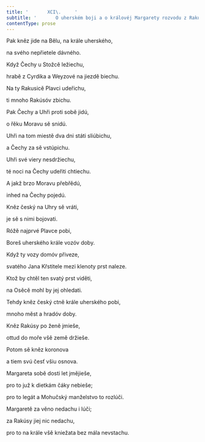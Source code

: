 ```yaml
---
title: '       XCI\.     '
subtitle: '       O uherském boji a o královéj Margarety rozvodu z Rakús\.     '
contentType: prose
---
```


Pak kněz jide na Bělu, na krále uherského,

na svého nepřietele dávného.

Když Čechy u Stožcě ležiechu,

hrabě z Cyrdika a Weyzové na jiezdě biechu.

Na ty Rakusicě Plavci udeřichu,

ti mnoho Rakúsóv zbichu.

Pak Čechy a Uhři proti sobě jidú,

o řěku Moravu sě snidú.

Uhři na tom miestě dva dni státi sliúbichu,

a Čechy za sě vstúpichu.

Uhři své viery nesdržiechu,

té noci na Čechy udeřiti chtiechu.

A jakž brzo Moravu přebřědú,

inhed na Čechy pojedú.

Kněz český na Uhry sě vráti,

je sě s nimi bojovati.

Róžě najprvé Plavce pobi,

Boreš uherského krále vozóv doby.

Když ty vozy domóv přiveze,

svatého Jana Křstitele mezi klenoty prst naleze.

Ktož by chtěl ten svatý prst viděti,

na Osěcě mohl by jej ohledati.

Tehdy kněz český ctně krále uherského pobi,

mnoho měst a hradóv doby.

Kněz Rakúsy po ženě jmieše,

ottud do moře všě země držieše.

Potom sě kněz koronova

a tiem svú česť všiu osnova.

Margareta sobě dosti let jmějieše,

pro to juž k dietkám čáky nebieše;

pro to legát a Mohučský manželstvo to rozlúči.

Margaretě za věno nedachu i lúči;

za Rakúsy jiej nic nedachu,

pro to na krále všě kniežata bez mála nevstachu.
